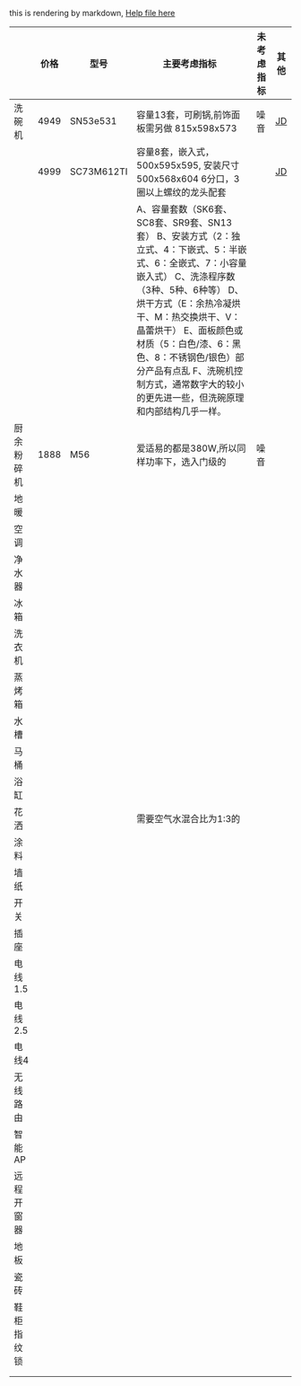 this is rendering by markdown, [Help file here](https://guides.github.com/features/mastering-markdown/)


|         | 价格 |型号 | 主要考虑指标   |未考虑指标| 其他|  
| ------------- |---------------|-------------|-------------|-------------|-------------|   
| 洗碗机 | 4949 | SN53e531 | 容量13套，可刷锅,前饰面板需另做 815x598x573|噪音|[JD](https://item.jd.com/1240143.html)| 
|  |  4999 | SC73M612TI | 容量8套，嵌入式，500x595x595, 安装尺寸500x568x604 6分口，3圈以上螺纹的龙头配套||[JD](https://item.jd.com/4421135.html?dist=jd#crumb-wrap)|   
||||A、容量套数（SK6套、SC8套、SR9套、SN13套） B、安装方式（2：独立式、4：下嵌式、5：半嵌式、6：全嵌式、7：小容量嵌入式） C、洗涤程序数（3种、5种、6种等） D、烘干方式（E：余热冷凝烘干、M：热交换烘干、V：晶蕾烘干） E、面板颜色或材质（5：白色/漆、6：黑色、8：不锈钢色/银色）部分产品有点乱 F、洗碗机控制方式，通常数字大的较小的更先进一些，但洗碗原理和内部结构几乎一样。|||   
| 厨余粉碎机 |1888 | M56   | 爱适易的都是380W,所以同样功率下，选入门级的 |噪音||  
| 地暖 |      | |    ||||||||   
| 空调 |      | |    ||||||||
| 净水器 |      | |    ||||||||
| 冰箱 |      | |    ||||||||
| 洗衣机 |      | |    ||||||||
| 蒸烤箱 |      | |    ||||||||
| 水槽 |      | |    ||||||||
| 马桶 |      | |    ||||||||
| 浴缸 |      | |    ||||||||
| 花洒 |      | |需要空气水混合比为1:3的    ||||||||
| 涂料 |      | |    ||||||||
| 墙纸 |      | |    ||||||||
| 开关 |      | |    ||||||||
| 插座 |      | |    ||||||||
| 电线1.5 |      | |    ||||||||
| 电线2.5 |      | |    ||||||||
| 电线4 |      | |    ||||||||
| 无线路由 |      | |    ||||||||
| 智能AP |      | |    ||||||||
| 远程开窗器 |      | |    ||||||||
| 地板 |      | |    ||||||||
| 瓷砖 |      | |    ||||||||
| 鞋柜指纹锁 |      | |    ||||||||
|  |      | |    ||||||||
|  |      | |    ||||||||

